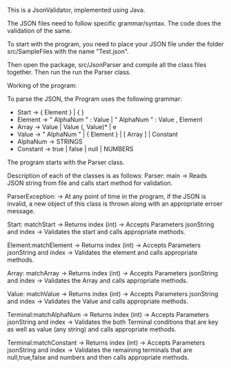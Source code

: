 This is a JsonValidator, implemented using Java.

The JSON files need to follow specific grammar/syntax. 
The code does the validation of the same.

To start with the program, you need to place your JSON file under the folder src/SampleFiles with the name "Test.json".

Then open the package, src/JsonParser and compile all the class files together. 
Then run the run the Parser class.

Working of the program:

To parse the JSON, the Program uses the following grammar:

 * Start 	-> { Element }
			| { }	
 * Element 	-> " AlphaNum " : Value
 			| " AlphaNum " : Value , Element
 * Array 	-> Value
 			| Value (, Value)*
  			| e
 * Value 	-> " AlphaNum "
 			| { Element }
 			| [ Array ]
 			| Constant 
 * AlphaNum -> STRINGS
 * Constant	-> true | false | null | NUMBERS
 

The program starts with the Parser class. 

Description of each of the classes is as follows:
Parser:	main		 -> Reads JSON string from file and calls start method for validation.

ParserException:	 -> At any point of time in the program, if the JSON is invalid, a new object of this class is thrown along with an appropriate erroer message.

Start:	matchStart	 -> Returns index (int)
			 -> Accepts Parameters jsonString and index
			 -> Validates the start and calls appropriate methods.

Element:matchElement	 -> Returns index (int)
			 -> Accepts Parameters jsonString and index
			 -> Validates the element and calls appropriate methods.

Array:	matchArray	 -> Returns index (int)
			 -> Accepts Parameters jsonString and index
			 -> Validates the Array and calls appropriate methods.

Value:	matchValue	 -> Returns index (int)
			 -> Accepts Parameters jsonString and index
			 -> Validates the Value and calls appropriate methods.

Terminal:matchAlphaNum	 -> Returns index (int)
			 -> Accepts Parameters jsonString and index
			 -> Validates the both Terminal conditions that are key as well as value (any string) and calls appropriate methods.

Terminal:matchConstant	 -> Returns index (int)
			 -> Accepts Parameters jsonString and index
			 -> Validates the remaining terminals that are null,true,false and numbers and then calls appropriate methods.

